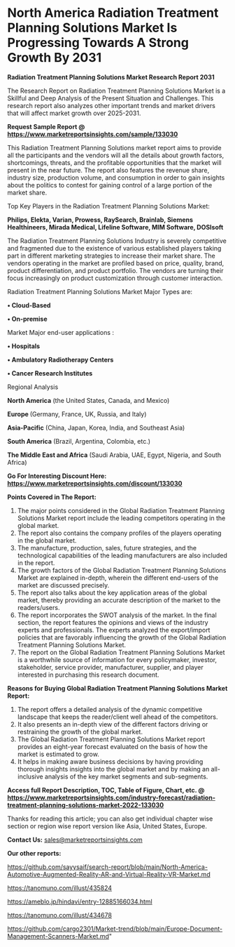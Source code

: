 # North America Radiation Treatment Planning Solutions Market Is Progressing Towards A Strong Growth By 2031

<strong>Radiation Treatment Planning Solutions Market Research Report 2031</strong>

The Research Report on Radiation Treatment Planning Solutions Market is a Skillful and Deep Analysis of the Present Situation and Challenges. This research report also analyzes other important trends and market drivers that will affect market growth over 2025-2031.

<strong>Request Sample Report @ <a href=https://www.marketreportsinsights.com/sample/133030>https://www.marketreportsinsights.com/sample/133030</a></strong>

This Radiation Treatment Planning Solutions market report aims to provide all the participants and the vendors will all the details about growth factors, shortcomings, threats, and the profitable opportunities that the market will present in the near future. The report also features the revenue share, industry size, production volume, and consumption in order to gain insights about the politics to contest for gaining control of a large portion of the market share.

Top Key Players in the Radiation Treatment Planning Solutions Market:

<strong>Philips, Elekta, Varian, Prowess, RaySearch, Brainlab, Siemens Healthineers, Mirada Medical, Lifeline Software, MIM Software, DOSIsoft</strong>

The Radiation Treatment Planning Solutions Industry is severely competitive and fragmented due to the existence of various established players taking part in different marketing strategies to increase their market share. The vendors operating in the market are profiled based on price, quality, brand, product differentiation, and product portfolio. The vendors are turning their focus increasingly on product customization through customer interaction.

Radiation Treatment Planning Solutions Market Major Types are:

<strong>• Cloud-Based

• On-premise</strong>

Market Major end-user applications :

<strong>• Hospitals

• Ambulatory Radiotherapy Centers

• Cancer Research Institutes</strong>

Regional Analysis

</u><strong><b>North America</b></strong> (the United States, Canada, and Mexico)

<strong><b>Europe </b></strong>(Germany, France, UK, Russia, and Italy)

<strong><b>Asia-Pacific</b></strong> (China, Japan, Korea, India, and Southeast Asia)

<strong><b>South America</b></strong> (Brazil, Argentina, Colombia, etc.)

<strong><b>The Middle East and Africa</b></strong> (Saudi Arabia, UAE, Egypt, Nigeria, and South Africa)

<strong>Go For Interesting Discount Here: <a href=https://www.marketreportsinsights.com/discount/133030>https://www.marketreportsinsights.com/discount/133030</a></strong>

<strong>Points Covered in The Report:</strong>
<ol>
  <li>The major points considered in the Global Radiation Treatment Planning Solutions Market report include the leading competitors operating in the global market.</li>
  <li>The report also contains the company profiles of the players operating in the global market.</li>
  <li>The manufacture, production, sales, future strategies, and the technological capabilities of the leading manufacturers are also included in the report.</li>
  <li>The growth factors of the Global Radiation Treatment Planning Solutions Market are explained in-depth, wherein the different end-users of the market are discussed precisely.</li>
  <li>The report also talks about the key application areas of the global market, thereby providing an accurate description of the market to the readers/users.</li>
  <li>The report incorporates the SWOT analysis of the market. In the final section, the report features the opinions and views of the industry experts and professionals. The experts analyzed the export/import policies that are favorably influencing the growth of the Global Radiation Treatment Planning Solutions Market.</li>
  <li>The report on the Global Radiation Treatment Planning Solutions Market is a worthwhile source of information for every policymaker, investor, stakeholder, service provider, manufacturer, supplier, and player interested in purchasing this research document.</li>
</ol>
<strong>Reasons for Buying Global Radiation Treatment Planning Solutions Market Report:</strong>

<ol>
  <li>The report offers a detailed analysis of the dynamic competitive landscape that keeps the reader/client well ahead of the competitors.</li>
  <li>It also presents an in-depth view of the different factors driving or restraining the growth of the global market.</li>
  <li>The Global Radiation Treatment Planning Solutions Market report provides an eight-year forecast evaluated on the basis of how the market is estimated to grow.</li>
  <li>It helps in making aware business decisions by having providing thorough insights insights into the global market and by making an all-inclusive analysis of the key market segments and sub-segments.</li>
</ol>
<strong>Access full Report Description, TOC, Table of Figure, Chart, etc. @ <a href=https://www.marketreportsinsights.com/industry-forecast/radiation-treatment-planning-solutions-market-2022-133030>https://www.marketreportsinsights.com/industry-forecast/radiation-treatment-planning-solutions-market-2022-133030</a></strong>


Thanks for reading this article; you can also get individual chapter wise section or region wise report version like Asia, United States, Europe.

<strong>Contact Us:</strong>
sales@marketreportsinsights.com

<strong>Our other reports:</strong>

<a href=https://github.com/sayysaif/search-report/blob/main/North-America-Automotive-Augmented-Reality-AR-and-Virtual-Reality-VR-Market.md>https://github.com/sayysaif/search-report/blob/main/North-America-Automotive-Augmented-Reality-AR-and-Virtual-Reality-VR-Market.md</a>

<a href=https://tanomuno.com/illust/435824>https://tanomuno.com/illust/435824</a>

<a href=https://ameblo.jp/hindavi/entry-12885166034.html>https://ameblo.jp/hindavi/entry-12885166034.html</a>

<a href=https://tanomuno.com/illust/434678>https://tanomuno.com/illust/434678</a>

<a href=https://github.com/cargo2301/Market-trend/blob/main/Europe-Document-Management-Scanners-Market.md>https://github.com/cargo2301/Market-trend/blob/main/Europe-Document-Management-Scanners-Market.md</a>"
